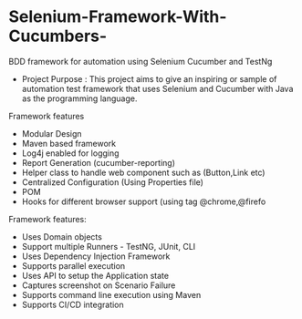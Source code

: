 # Selenium-Framework-With-Cucumbers-


BDD framework for automation using Selenium Cucumber and TestNg

* Project Purpose :
  This project aims to give an inspiring or sample of automation test framework that uses Selenium and Cucumber with Java as the programming language.


Framework features

* Modular Design
* Maven based framework
* Log4j enabled for logging
* Report Generation (cucumber-reporting)
* Helper class to handle web component such as (Button,Link etc)
* Centralized Configuration (Using Properties file)
* POM
* Hooks for different browser support (using tag @chrome,@firefo


Framework features:

* Uses Domain objects
* Support multiple Runners - TestNG, JUnit, CLI
* Uses Dependency Injection Framework
* Supports parallel execution
* Uses API to setup the Application state
* Captures screenshot on Scenario Failure
* Supports command line execution using Maven
* Supports CI/CD integration

